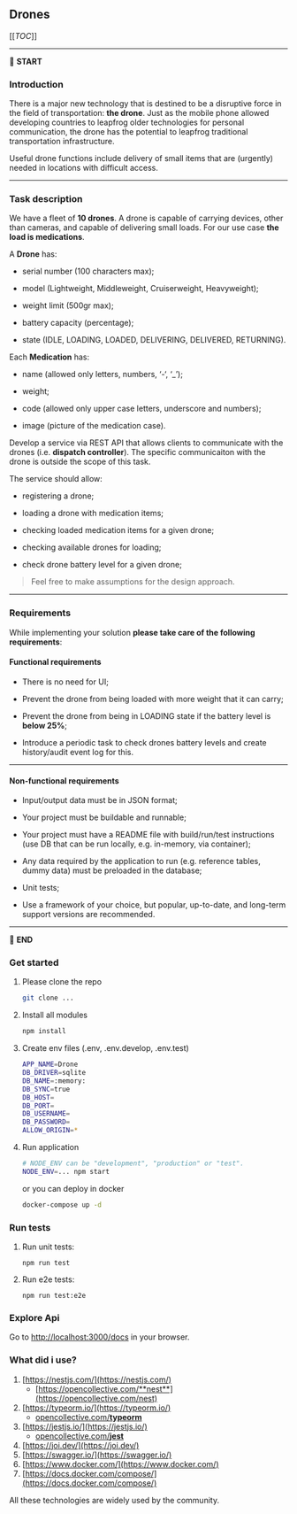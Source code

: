 
## Drones

  

[[_TOC_]]

  

---

  

:scroll: **START**

  
  

### Introduction

  

There is a major new technology that is destined to be a disruptive force in the field of transportation: **the drone**. Just as the mobile phone allowed developing countries to leapfrog older technologies for personal communication, the drone has the potential to leapfrog traditional transportation infrastructure.

  

Useful drone functions include delivery of small items that are (urgently) needed in locations with difficult access.

  

---

  

### Task description

  

We have a fleet of **10 drones**. A drone is capable of carrying devices, other than cameras, and capable of delivering small loads. For our use case **the load is medications**.

  

A **Drone** has:

- serial number (100 characters max);

- model (Lightweight, Middleweight, Cruiserweight, Heavyweight);

- weight limit (500gr max);

- battery capacity (percentage);

- state (IDLE, LOADING, LOADED, DELIVERING, DELIVERED, RETURNING).

  

Each **Medication** has:

- name (allowed only letters, numbers, ‘-‘, ‘_’);

- weight;

- code (allowed only upper case letters, underscore and numbers);

- image (picture of the medication case).

  

Develop a service via REST API that allows clients to communicate with the drones (i.e. **dispatch controller**). The specific communicaiton with the drone is outside the scope of this task.

  

The service should allow:

- registering a drone;

- loading a drone with medication items;

- checking loaded medication items for a given drone;

- checking available drones for loading;

- check drone battery level for a given drone;

  

> Feel free to make assumptions for the design approach.

  

---

  

### Requirements

  

While implementing your solution **please take care of the following requirements**:

  

#### Functional requirements

  

- There is no need for UI;

- Prevent the drone from being loaded with more weight that it can carry;

- Prevent the drone from being in LOADING state if the battery level is **below 25%**;

- Introduce a periodic task to check drones battery levels and create history/audit event log for this.

  

---

  

#### Non-functional requirements

  

- Input/output data must be in JSON format;

- Your project must be buildable and runnable;

- Your project must have a README file with build/run/test instructions (use DB that can be run locally, e.g. in-memory, via container);

- Any data required by the application to run (e.g. reference tables, dummy data) must be preloaded in the database;

- Unit tests;

- Use a framework of your choice, but popular, up-to-date, and long-term support versions are recommended.

  

---

  

:scroll: **END**

### Get started

1. Please clone the repo
	```bash
	git clone ...
	```
2. Install all modules
	```bash
	npm install
	```
3. Create env files (.env, .env.develop, .env.test)
	```bash
	APP_NAME=Drone
	DB_DRIVER=sqlite
	DB_NAME=:memory:
	DB_SYNC=true
	DB_HOST=
	DB_PORT=
	DB_USERNAME=
	DB_PASSWORD=
	ALLOW_ORIGIN=*
	```
5. Run application
	```bash
	# NODE_ENV can be "development", "production" or "test".
	NODE_ENV=... npm start
	```
	or you can deploy in docker
	```bash
	docker-compose up -d
	```

### Run tests
1. Run unit tests:
	```
	npm run test
	```
1. Run e2e tests:
	```
	npm run test:e2e
	```
### Explore Api
Go to [http://localhost:3000/docs](http://localhost:3000/docs) in your browser.

### What did i use?
1. [https://nestjs.com/](https://nestjs.com/)
	* [https://opencollective.com/**nest**](https://opencollective.com/nest)
2. [https://typeorm.io/](https://typeorm.io/)
	* [opencollective.com/**typeorm**](https://opencollective.com/typeorm) 
3. [https://jestjs.io/](https://jestjs.io/)
	* [opencollective.com/**jest**](https://opencollective.com/jest)
5. [https://joi.dev/](https://joi.dev/)
6. [https://swagger.io/](https://swagger.io/)
7. [https://www.docker.com/](https://www.docker.com/)
8. [https://docs.docker.com/compose/](https://docs.docker.com/compose/)

All these technologies are widely used by the community.